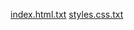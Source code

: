[index.html.txt](https://github.com/user-attachments/files/21399247/index.html)
[styles.css.txt](https://github.com/user-attachments/files/21399251/styles.css)
